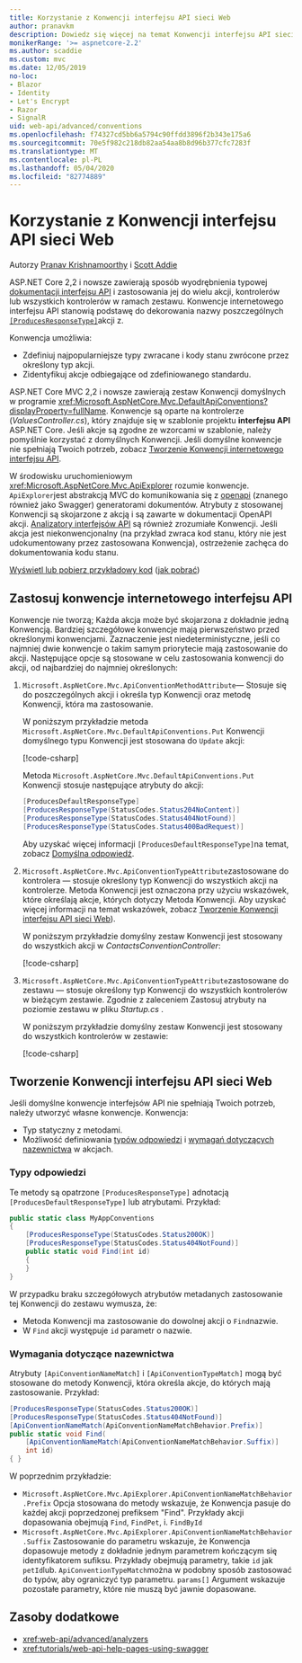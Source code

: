 ```yaml
---
title: Korzystanie z Konwencji interfejsu API sieci Web
author: pranavkm
description: Dowiedz się więcej na temat Konwencji interfejsu API sieci Web w ASP.NET Core.
monikerRange: '>= aspnetcore-2.2'
ms.author: scaddie
ms.custom: mvc
ms.date: 12/05/2019
no-loc:
- Blazor
- Identity
- Let's Encrypt
- Razor
- SignalR
uid: web-api/advanced/conventions
ms.openlocfilehash: f74327cd5bb6a5794c90ffdd3896f2b343e175a6
ms.sourcegitcommit: 70e5f982c218db82aa54aa8b8d96b377cfc7283f
ms.translationtype: MT
ms.contentlocale: pl-PL
ms.lasthandoff: 05/04/2020
ms.locfileid: "82774889"
---
```

# <a name="use-web-api-conventions"></a>Korzystanie z Konwencji interfejsu API sieci Web

Autorzy [Pranav Krishnamoorthy](https://github.com/pranavkm) i [Scott Addie](https://github.com/scottaddie)

ASP.NET Core 2,2 i nowsze zawierają sposób wyodrębnienia typowej [dokumentacji interfejsu API](xref:tutorials/web-api-help-pages-using-swagger) i zastosowania jej do wielu akcji, kontrolerów lub wszystkich kontrolerów w ramach zestawu. Konwencje internetowego interfejsu API stanowią podstawę do dekorowania nazwy poszczególnych [`[ProducesResponseType]`](xref:Microsoft.AspNetCore.Mvc.ProducesResponseTypeAttribute)akcji z.

Konwencja umożliwia:

* Zdefiniuj najpopularniejsze typy zwracane i kody stanu zwrócone przez określony typ akcji.
* Zidentyfikuj akcje odbiegające od zdefiniowanego standardu.

ASP.NET Core MVC 2,2 i nowsze zawierają zestaw Konwencji domyślnych w programie <xref:Microsoft.AspNetCore.Mvc.DefaultApiConventions?displayProperty=fullName>. Konwencje są oparte na kontrolerze (*ValuesController.cs*), który znajduje się w szablonie projektu **interfejsu API** ASP.NET Core. Jeśli akcje są zgodne ze wzorcami w szablonie, należy pomyślnie korzystać z domyślnych Konwencji. Jeśli domyślne konwencje nie spełniają Twoich potrzeb, zobacz [Tworzenie Konwencji internetowego interfejsu API](#create-web-api-conventions).

W środowisku uruchomieniowym <xref:Microsoft.AspNetCore.Mvc.ApiExplorer> rozumie konwencje. `ApiExplorer`jest abstrakcją MVC do komunikowania się z [openapi](https://www.openapis.org/) (znanego również jako Swagger) generatorami dokumentów. Atrybuty z stosowanej Konwencji są skojarzone z akcją i są zawarte w dokumentacji OpenAPI akcji. [Analizatory interfejsów API](xref:web-api/advanced/analyzers) są również zrozumiałe Konwencji. Jeśli akcja jest niekonwencjonalny (na przykład zwraca kod stanu, który nie jest udokumentowany przez zastosowana Konwencja), ostrzeżenie zachęca do dokumentowania kodu stanu.

[Wyświetl lub pobierz przykładowy kod](https://github.com/dotnet/AspNetCore.Docs/tree/master/aspnetcore/web-api/advanced/conventions/sample) ([jak pobrać](xref:index#how-to-download-a-sample))

## <a name="apply-web-api-conventions"></a>Zastosuj konwencje internetowego interfejsu API

Konwencje nie tworzą; Każda akcja może być skojarzona z dokładnie jedną Konwencją. Bardziej szczegółowe konwencje mają pierwszeństwo przed określonymi konwencjami. Zaznaczenie jest niedeterministyczne, jeśli co najmniej dwie konwencje o takim samym priorytecie mają zastosowanie do akcji. Następujące opcje są stosowane w celu zastosowania konwencji do akcji, od najbardziej do najmniej określonych:

1. `Microsoft.AspNetCore.Mvc.ApiConventionMethodAttribute`&mdash; Stosuje się do poszczególnych akcji i określa typ Konwencji oraz metodę Konwencji, która ma zastosowanie.

    W poniższym przykładzie metoda `Microsoft.AspNetCore.Mvc.DefaultApiConventions.Put` Konwencji domyślnego typu Konwencji jest stosowana do `Update` akcji:

    [!code-csharp[](conventions/sample/Controllers/ContactsConventionController.cs?name=snippet_ApiConventionMethod&highlight=3)]

    Metoda `Microsoft.AspNetCore.Mvc.DefaultApiConventions.Put` Konwencji stosuje następujące atrybuty do akcji:

    ```csharp
    [ProducesDefaultResponseType]
    [ProducesResponseType(StatusCodes.Status204NoContent)]
    [ProducesResponseType(StatusCodes.Status404NotFound)]
    [ProducesResponseType(StatusCodes.Status400BadRequest)]
    ```

    Aby uzyskać więcej informacji `[ProducesDefaultResponseType]`na temat, zobacz [Domyślna odpowiedź](https://swagger.io/docs/specification/describing-responses/#default).

1. `Microsoft.AspNetCore.Mvc.ApiConventionTypeAttribute`zastosowane do kontrolera &mdash; stosuje określony typ Konwencji do wszystkich akcji na kontrolerze. Metoda Konwencji jest oznaczona przy użyciu wskazówek, które określają akcje, których dotyczy Metoda Konwencji. Aby uzyskać więcej informacji na temat wskazówek, zobacz [Tworzenie Konwencji interfejsu API sieci Web](#create-web-api-conventions)).

    W poniższym przykładzie domyślny zestaw Konwencji jest stosowany do wszystkich akcji w *ContactsConventionController*:

    [!code-csharp[](conventions/sample/Controllers/ContactsConventionController.cs?name=snippet_ApiConventionTypeAttribute&highlight=2)]

1. `Microsoft.AspNetCore.Mvc.ApiConventionTypeAttribute`zastosowane do zestawu &mdash; stosuje określony typ Konwencji do wszystkich kontrolerów w bieżącym zestawie. Zgodnie z zaleceniem Zastosuj atrybuty na poziomie zestawu w pliku *Startup.cs* .

    W poniższym przykładzie domyślny zestaw Konwencji jest stosowany do wszystkich kontrolerów w zestawie:

    [!code-csharp[](conventions/sample/Startup.cs?name=snippet_ApiConventionTypeAttribute&highlight=1)]

## <a name="create-web-api-conventions"></a>Tworzenie Konwencji interfejsu API sieci Web

Jeśli domyślne konwencje interfejsów API nie spełniają Twoich potrzeb, należy utworzyć własne konwencje. Konwencja:

* Typ statyczny z metodami.
* Możliwość definiowania [typów odpowiedzi](#response-types) i [wymagań dotyczących nazewnictwa](#naming-requirements) w akcjach.

### <a name="response-types"></a>Typy odpowiedzi

Te metody są opatrzone `[ProducesResponseType]` adnotacją `[ProducesDefaultResponseType]` lub atrybutami. Przykład:

```csharp
public static class MyAppConventions
{
    [ProducesResponseType(StatusCodes.Status200OK)]
    [ProducesResponseType(StatusCodes.Status404NotFound)]
    public static void Find(int id)
    {
    }
}
```

W przypadku braku szczegółowych atrybutów metadanych zastosowanie tej Konwencji do zestawu wymusza, że:

* Metoda Konwencji ma zastosowanie do dowolnej akcji o `Find`nazwie.
* W `Find` akcji występuje `id` parametr o nazwie.

### <a name="naming-requirements"></a>Wymagania dotyczące nazewnictwa

Atrybuty `[ApiConventionNameMatch]` i `[ApiConventionTypeMatch]` mogą być stosowane do metody Konwencji, która określa akcje, do których mają zastosowanie. Przykład:

```csharp
[ProducesResponseType(StatusCodes.Status200OK)]
[ProducesResponseType(StatusCodes.Status404NotFound)]
[ApiConventionNameMatch(ApiConventionNameMatchBehavior.Prefix)]
public static void Find(
    [ApiConventionNameMatch(ApiConventionNameMatchBehavior.Suffix)]
    int id)
{ }
```

W poprzednim przykładzie:

* `Microsoft.AspNetCore.Mvc.ApiExplorer.ApiConventionNameMatchBehavior.Prefix` Opcja stosowana do metody wskazuje, że Konwencja pasuje do każdej akcji poprzedzonej prefiksem "Find". Przykłady akcji dopasowania obejmują `Find`, `FindPet`, i. `FindById`
* `Microsoft.AspNetCore.Mvc.ApiExplorer.ApiConventionNameMatchBehavior.Suffix` Zastosowanie do parametru wskazuje, że Konwencja dopasowuje metody z dokładnie jednym parametrem kończącym się identyfikatorem sufiksu. Przykłady obejmują parametry, takie `id` jak `petId`lub. `ApiConventionTypeMatch`można w podobny sposób zastosować do typów, aby ograniczyć typ parametru. `params[]` Argument wskazuje pozostałe parametry, które nie muszą być jawnie dopasowane.

## <a name="additional-resources"></a>Zasoby dodatkowe

* <xref:web-api/advanced/analyzers>
* <xref:tutorials/web-api-help-pages-using-swagger>
